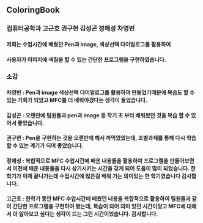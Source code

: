 ##                        ColoringBook
### 컴퓨터공학과 고근호 권구현 김성곤 정혜성 차영빈
#### 저희는 수업시간에 배웠던 Pen과 image, 색상선택 다이얼로그를 활용하여
#### 사용자가 이미지에 색칠을 할 수 있는 간단한 프로그램을 구현하였습니다.

### 소감 
#### 차영빈 : Pen과 image 색상선택 다이얼로그를 활용하여 만들었기때문에 복습도 할 수 있는 기회가 되었고 MFC를 더 배워야겠다는 생각이 들었습니다.
#### 김성곤 : 오랜만에 팀원들과 pen과 image 등 학기 초 부터 배워왔던 것을 복습 할 수 있어서 좋았습니다.
#### 권구현 : Pen을 구현하는 것을 오랜만에 해서 까먹었었는데, 조별과제를 통해 다시 학습할 수 있는 계기가 되어 좋았습니다.
#### 정혜성 : 복합적으로 MFC 수업시간에 배운 내용들을 활용하여 프로그램을 만들어보면서 이전에 배운 내용들을 다시 상기시키는 시간을 갖게 되어 도움이 많이 되었습니다. 한학기가 이제 끝나가는데 수업시간에 많은걸 배워 가는 의미있는 한 학기였습니다 감사합니다.
#### 고근호 : 한학기 동안 MFC 수업시간에 배웠던 내용을 복합적으로 활용하여 팀원들과 같이 간단한 프로그램을 구현하여 봤는데, 복습이 되어 의미 있던 시간이었고 MFC에 대해서 더 알아보고 싶다는 생각이 드는 그런 시간이었습니다. 감사합니다.
